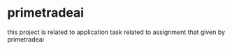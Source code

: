 # primetradeai
this project is related to application task related to assignment that given by primetradeai  
